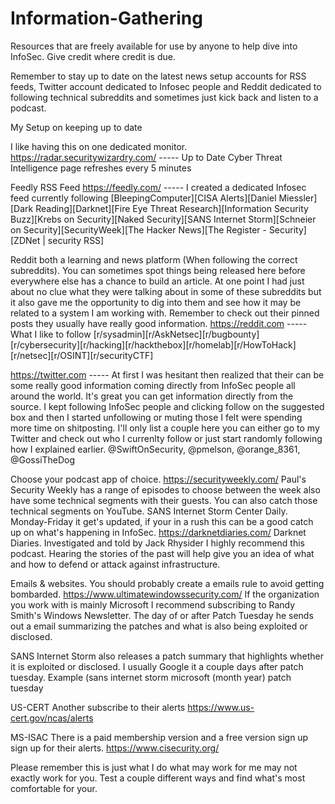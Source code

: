 # Information-Gathering

Resources that are freely available for use by anyone to help dive into InfoSec.  Give credit where credit is due.

Remember to stay up to date on the latest news setup accounts for RSS feeds, Twitter account dedicated to Infosec people and Reddit dedicated to following technical subreddits and sometimes just kick back and listen to a podcast.

My Setup on keeping up to date

I like having this on one dedicated monitor.
https://radar.securitywizardry.com/ ----- Up to Date Cyber Threat Intelligence page refreshes every 5 minutes

Feedly RSS Feed
https://feedly.com/ ----- I created a dedicated Infosec feed currently following [BleepingComputer][CISA Alerts][Daniel Miessler][Dark Reading][Darknet][Fire Eye Threat Research][Information Security Buzz][Krebs on Security][Naked Security][SANS Internet Storm][Schneier on Security][SecurityWeek][The Hacker News][The Register - Security][ZDNet | security RSS]

Reddit both a learning and news platform (When following the correct subreddits).  You can sometimes spot things being released here before everywhere else has a chance to build an article.  At one point I had just about no clue what they were talking about in some of these subreddits but it also gave me the opportunity to dig into them and see how it may be related to a system I am working with.  Remember to check out their pinned posts they usually have really good information.
https://reddit.com ----- What I like to follow [r/sysadmin][r/AskNetsec][r/bugbounty][r/cybersecurity][r/hacking][r/hackthebox][r/homelab][r/HowToHack][r/netsec][r/OSINT][r/securityCTF]

https://twitter.com ----- At first I was hesitant then realized that their can be some really good information coming directly from InfoSec people all around the world.  It's great you can get information directly from the source.  I kept following InfoSec people and clicking follow on the suggested box and then I started unfollowing or muting those I felt were spending more time on shitposting.  I'll only list a couple here you can either go to my Twitter and check out who I currenlty follow or just start randomly following how I explained earlier.
@SwiftOnSecurity, @pmelson, @orange_8361, @GossiTheDog

Choose your podcast app of choice.
https://securityweekly.com/
Paul's Security Weekly has a range of episodes to choose between the week also have some technical segments with their guests.  You can also catch those technical segments on YouTube.
SANS Internet Storm Center Daily. Monday-Friday it get's updated, if your in a rush this can be a good catch up on what's happening in InfoSec.
https://darknetdiaries.com/
Darknet Diaries.  Investigated and told by Jack Rhysider I highly recommend this podcast.  Hearing the stories of the past will help give you an idea of what and how to defend or attack against infrastructure.

Emails & websites.  You should probably create a emails rule to avoid getting bombarded.
https://www.ultimatewindowssecurity.com/
If the organization you work with is mainly Microsoft I recommend subscribing to Randy Smith's Windows Newsletter.  The day of or after 
Patch Tuesday he sends out a email summarizing the patches and what is also being exploited or disclosed.

SANS Internet Storm also releases a patch summary that highlights whether it is exploited or disclosed.
I usually Google it a couple days after patch tuesday. Example (sans internet storm microsoft (month year) patch tuesday

US-CERT
Another subscribe to their alerts 
https://www.us-cert.gov/ncas/alerts

MS-ISAC
There is a paid membership version and a free version sign up sign up for their alerts.
https://www.cisecurity.org/

Please remember this is just what I do what may work for me may not exactly work for you.  Test a couple different ways and find what's most comfortable for your.
